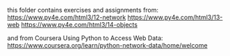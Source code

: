 this folder contains exercises and assignments from:
https://www.py4e.com/html3/12-network
https://www.py4e.com/html3/13-web
https://www.py4e.com/html3/14-objects

and from  Coursera Using Python to Access Web Data:
https://www.coursera.org/learn/python-network-data/home/welcome
